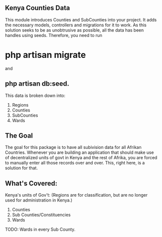 ## Kenya Counties Data

This module introduces Counties and SubCounties into your project. It adds the necessary models, controllers and migrations for it to work. As this solution seeks to be as unobtrusive as possible, all the data has been handles using seeds. Therefore, you need to run 
# php artisan migrate 
and 
## php artisan db:seed.

This data is broken down into:
1. Regions
2. Counties 
3. SubCounties
4. Wards


## The Goal
The goal for this package is to have all subivision data for all Afrikan Countries. Whenever you are building an application that should make use of decentralized units of govt in Kenya and the rest of Afrika, you are forced to manually enter all those records over and over. This, right here, is a solution for that. 

## What's Covered:
Kenya's units of Gov't:
(Regions are for classification, but are no longer used for administration in  Kenya.)
1. Counties
2. Sub Counties/Constituencies
3. Wards

TODO: Wards in every Sub County.
